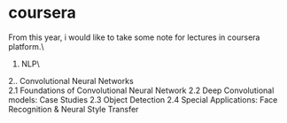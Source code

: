 # coursera
From this year, i would like to take some note for lectures in coursera platform.\

1. NLP\

2.. Convolutional Neural Networks\
2.1 Foundations of Convolutional Neural Network
2.2 Deep Convolutional models: Case Studies
2.3 Object Detection
2.4 Special Applications: Face Recognition & Neural Style Transfer


